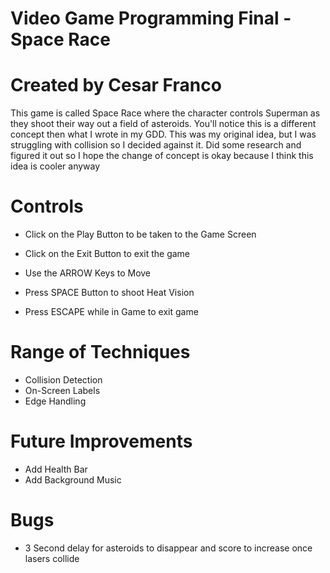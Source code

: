 # Video Game Programming Final - Space Race
# Created by Cesar Franco

This game is called Space Race where the character controls Superman as they shoot their way out a field of asteroids. You'll notice this is a different concept then what I wrote in my GDD. This was my original idea, but I was struggling with collision so I decided against it. Did some research and figured it out so I hope the change of concept is okay because I think this idea is cooler anyway

# Controls

- Click on the Play Button to be taken to the Game Screen

- Click on the Exit Button to exit the game

- Use the ARROW Keys to Move

- Press SPACE Button to shoot Heat Vision

- Press ESCAPE while in Game to exit game

# Range of Techniques

- Collision Detection
- On-Screen Labels
- Edge Handling

# Future Improvements

- Add Health Bar
- Add Background Music

# Bugs

- 3 Second delay for asteroids to disappear and score to increase once lasers collide